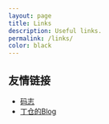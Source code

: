 ```yaml
---
layout: page
title: Links
description: Useful links.
permalink: /links/
color: black
---
```


## 友情链接

* [码志](http://mazhuang.org/)
* [丁仓的Blog](https://dingcang.github.io/)
